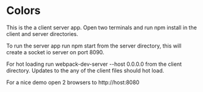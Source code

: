 
# Colors

This is the a client server app. Open two terminals and run npm install in the client and server
directories.

To run the server app run npm start from the server directory, this will create a socket io server on port 8090. 

For hot loading run webpack-dev-server --host 0.0.0.0 from the client directory. Updates to the any of the client files should hot load.

For a nice demo open 2 browsers to http://host:8080





